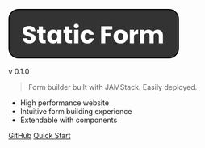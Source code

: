 ![logo](_media/logo.svg ':size=200')

v 0.1.0

> Form builder built with JAMStack. Easily deployed.

- High performance website
- Intuitive form building experience
- Extendable with components

[GitHub](https://github.com/zulvkr/staticform)
[Quick Start](quick-start.md)